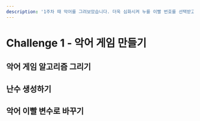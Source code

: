 ```yaml
---
description: '1주차 때 악어를 그려보았습니다. 더욱 심화시켜 누를 이빨 번호를 선택받고, 선택받은 이빨의 번호를 지워봅니다.'
---
```


# Challenge 1 - 악어 게임 만들기

## 악어 게임 알고리즘 그리기 

## 난수 생성하기 

## 악어 이빨 변수로 바꾸기 




